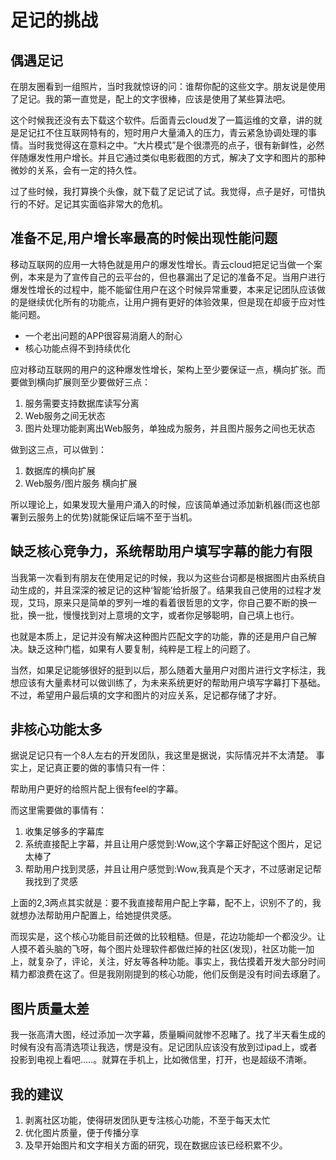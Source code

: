 


# 足记的挑战


## 偶遇足记

在朋友圈看到一组照片，当时我就惊讶的问：谁帮你配的这些文字。朋友说是使用了足记。我的第一直觉是，配上的文字很棒，应该是使用了某些算法吧。

这个时候我还没有去下载这个软件。后面青云cloud发了一篇运维的文章，讲的就是足记扛不住互联网特有的，短时用户大量涌入的压力，青云紧急协调处理的事情。当时我觉得这在意料之中。“大片模式”是个很漂亮的点子，很有新鲜性，必然伴随爆发性用户增长。并且它通过类似电影截图的方式，解决了文字和图片的那种微妙的关系，会有一定的持久性。

过了些时候，我打算换个头像，就下载了足记试了试。我觉得，点子是好，可惜执行的不好。足记其实面临非常大的危机。

## 准备不足,用户增长率最高的时候出现性能问题

移动互联网的应用一大特色就是用户的爆发性增长。青云cloud把足记当做一个案例，本来是为了宣传自己的云平台的，但也暴漏出了足记的准备不足。当用户进行爆发性增长的过程中，能不能留住用户在这个时候异常重要，本来足记团队应该做的是继续优化所有的功能点，让用户拥有更好的体验效果，但是现在却疲于应对性能问题。


*  一个老出问题的APP很容易消磨人的耐心
* 核心功能点得不到持续优化

应对移动互联网的用户的这种爆发性增长，架构上至少要保证一点，横向扩张。而要做到横向扩展则至少要做好三点：

1. 服务需要支持数据库读写分离
2. Web服务之间无状态
3. 图片处理功能剥离出Web服务，单独成为服务，并且图片服务之间也无状态


做到这三点，可以做到：

1. 数据库的横向扩展
2. Web服务/图片服务 横向扩展

所以理论上，如果发现大量用户涌入的时候，应该简单通过添加新机器(而这也部署到云服务上的优势)就能保证后端不至于当机。

## 缺乏核心竞争力，系统帮助用户填写字幕的能力有限

当我第一次看到有朋友在使用足记的时候，我以为这些台词都是根据图片由系统自动生成的，并且深深的被足记的这种‘智能’给折服了。结果我自己使用的过程才发现，艾玛，原来只是简单的罗列一堆的看着很哲思的文字，你自己要不断的换一批，换一批，慢慢找到对上意境的文字，或者你足够聪明，自己填上也行。

也就是本质上，足记并没有解决这种图片匹配文字的功能，靠的还是用户自己解决。缺乏这种门槛，如果有人要复制，纯粹是工程上的问题了。

当然，如果足记能够很好的挺到以后，那么随着大量用户对图片进行文字标注，我想应该有大量素材可以做训练了，为未来系统更好的帮助用户填写字幕打下基础。不过，希望用户最后填的文字和图片的对应关系，足记都存储了才好。


## 非核心功能太多

据说足记只有一个8人左右的开发团队，我这里是据说，实际情况并不太清楚。  事实上，足记真正要的做的事情只有一件：

帮助用户更好的给照片配上很有feel的字幕。

而这里需要做的事情有：

1. 收集足够多的字幕库
2. 系统直接配上字幕，并且让用户感觉到:Wow,这个字幕正好配这个图片，足记太棒了
3. 帮助用户找到灵感，并且让用户感觉到:Wow,我真是个天才，不过感谢足记帮我找到了灵感

上面的2,3两点其实就是：要不我直接帮用户配上字幕，配不上，识别不了的，我就想办法帮助用户配置上，给她提供灵感。

而现实是，这个核心功能目前还做的比较粗糙。但是，花边功能却一个都没少。让人摸不着头脑的飞呀，每个图片处理软件都做烂掉的社区(发现)，社区功能一加上，就复杂了，评论，关注，好友等各种功能。事实上，我估摸着开发大部分时间精力都浪费在这了。但是我刚刚提到的核心功能，他们反倒是没有时间去琢磨了。

## 图片质量太差

我一张高清大图，经过添加一次字幕，质量瞬间就惨不忍睹了。找了半天看生成的时候有没有高清选项让我选，愣是没有。足记团队应该没有放到过ipad上，或者投影到电视上看吧.....。就算在手机上，比如微信里，打开，也是超级不清晰。


## 我的建议

1. 剥离社区功能，使得研发团队更专注核心功能，不至于每天太忙
2. 优化图片质量，便于传播分享
3. 及早开始图片和文字相关方面的研究，现在数据应该已经积累不少。





